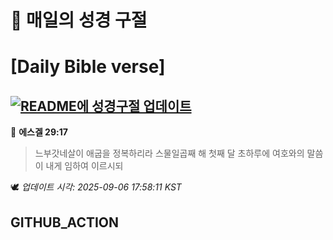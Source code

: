 # 🙏 매일의 성경 구절
# [Daily Bible verse]
## [![README에 성경구절 업데이트](https://github.com/DONGSUKA/first_test/actions/workflows/update-readme-bible.yml/badge.svg)](https://github.com/DONGSUKA/first_test/actions/workflows/update-readme-bible.yml)
<!-- START_BIBLE_VERSE -->
📖 **에스겔 29:17**
> 느부갓네살이 애굽을 정복하리라 스물일곱째 해 첫째 달 초하루에 여호와의 말씀이 내게 임하여 이르시되

🕊️ _업데이트 시각: 2025-09-06 17:58:11 KST_
  <!-- END_BIBLE_VERSE -->
## GITHUB_ACTION
